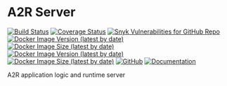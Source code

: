 # A2R Server

[![Build Status](https://travis-ci.org/acttoreact/server.svg?branch=master)](https://travis-ci.org/acttoreact/server) [![Coverage Status](https://coveralls.io/repos/github/acttoreact/server/badge.svg?branch=master)](https://coveralls.io/github/acttoreact/server) [![Snyk Vulnerabilities for GitHub Repo](https://img.shields.io/snyk/vulnerabilities/github/acttoreact/server)](https://snyk.io/test/github/acttoreact/server) [![Docker Image Version (latest by date)](https://img.shields.io/docker/v/act2react/server?sort=date)](https://hub.docker.com/r/act2react/server) [![Docker Image Size (latest by date)](https://img.shields.io/docker/image-size/act2react/server?sort=date)](https://hub.docker.com/r/act2react/server) [![Docker Image Version (latest by date)](https://img.shields.io/docker/v/act2react/server-dev?sort=date)](https://hub.docker.com/r/act2react/server-dev) [![Docker Image Size (latest by date)](https://img.shields.io/docker/image-size/act2react/server-dev?sort=date)](https://hub.docker.com/r/act2react/server-dev) [![GitHub](https://img.shields.io/github/license/acttoreact/server)](https://github.com/acttoreact/server/blob/develop/license.md) [![Documentation](https://img.shields.io/badge/documentation-ready-green)](https://htmlpreview.github.io/?https://github.com/acttoreact/server/blob/develop/docs/jsdocs/index.html#readDir)

A2R application logic and runtime server
